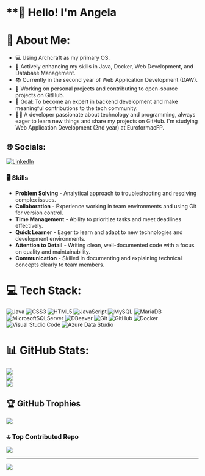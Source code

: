 # **👋 Hello! I'm Angela

# 💫 About Me:
- 💻 Using Archcraft as my primary OS.<br>
- 🌱 Actively enhancing my skills in Java, Docker, Web Development, and Database Management.<br>
- 📚 Currently in the second year of Web Application Development (DAW).<br>
- 📝 Working on personal projects and contributing to open-source projects on GitHub.<br>
- 🎯 Goal: To become an expert in backend development and make meaningful contributions to the tech community.<br>
- 👩‍💻 A developer passionate about technology and programming, always eager to learn new things and share my projects on GitHub. I'm studying Web Application Development (2nd year) at EuroformacFP.

## 🌐 Socials:
[![LinkedIn](https://img.shields.io/badge/LinkedIn-%230077B5.svg?logo=linkedin&logoColor=white)](https://linkedin.com/in/angela2r)

### 🖥 Skills
- **Problem Solving** - Analytical approach to troubleshooting and resolving complex issues.
- **Collaboration** - Experience working in team environments and using Git for version control.
- **Time Management** - Ability to prioritize tasks and meet deadlines effectively.
- **Quick Learner** - Eager to learn and adapt to new technologies and development environments.
- **Attention to Detail** - Writing clean, well-documented code with a focus on quality and maintainability.
- **Communication** - Skilled in documenting and explaining technical concepts clearly to team members.

# 💻 Tech Stack:
![Java](https://img.shields.io/badge/java-%23ED8B00.svg?style=for-the-badge&logo=openjdk&logoColor=white) 
![CSS3](https://img.shields.io/badge/css3-%231572B6.svg?style=for-the-badge&logo=css3&logoColor=white) 
![HTML5](https://img.shields.io/badge/html5-%23E34F26.svg?style=for-the-badge&logo=html5&logoColor=white) 
![JavaScript](https://img.shields.io/badge/javascript-%23323330.svg?style=for-the-badge&logo=javascript&logoColor=%23F7DF1E) 
![MySQL](https://img.shields.io/badge/mysql-4479A1.svg?style=for-the-badge&logo=mysql&logoColor=white) 
![MariaDB](https://img.shields.io/badge/MariaDB-003545?style=for-the-badge&logo=mariadb&logoColor=white) 
![MicrosoftSQLServer](https://img.shields.io/badge/Microsoft%20SQL%20Server-CC2927?style=for-the-badge&logo=microsoft%20sql%20server&logoColor=white) 
![DBeaver](https://img.shields.io/badge/DBeaver-5B2E91?style=for-the-badge&logo=dbeaver&logoColor=white) 
![Git](https://img.shields.io/badge/git-%23F05033.svg?style=for-the-badge&logo=git&logoColor=white) 
![GitHub](https://img.shields.io/badge/github-%23121011.svg?style=for-the-badge&logo=github&logoColor=white) 
![Docker](https://img.shields.io/badge/docker-%230db7ed.svg?style=for-the-badge&logo=docker&logoColor=white) 
![Visual Studio Code](https://img.shields.io/badge/Visual%20Studio%20Code-007ACC.svg?style=for-the-badge&logo=visual-studio-code&logoColor=white) 
![Azure Data Studio](https://img.shields.io/badge/Azure%20Data%20Studio-4B7BE5.svg?style=for-the-badge&logo=microsoft-azure&logoColor=white)

# 📊 GitHub Stats:
![](https://github-readme-stats.vercel.app/api?username=anpidev&theme=nightowl&hide_border=true&include_all_commits=false&count_private=false)<br/>
![](https://github-readme-streak-stats.herokuapp.com/?user=anpidev&theme=nightowl&hide_border=true)<br/>
![](https://github-readme-stats.vercel.app/api/top-langs/?username=anpidev&theme=nightowl&hide_border=true&include_all_commits=false&count_private=false&layout=compact)

## 🏆 GitHub Trophies
![](https://github-profile-trophy.vercel.app/?username=anpidev&theme=nightowl&no-frame=true&no-bg=true&margin-w=4)

### 🔝 Top Contributed Repo
![](https://github-contributor-stats.vercel.app/api?username=anpidev&limit=5&theme=nightowl&combine_all_yearly_contributions=true)

---
[![](https://visitcount.itsvg.in/api?id=anpidev&icon=2&color=11)](https://visitcount.itsvg.in)

<!-- Proudly created with GPRM ( https://gprm.itsvg.in ) -->

